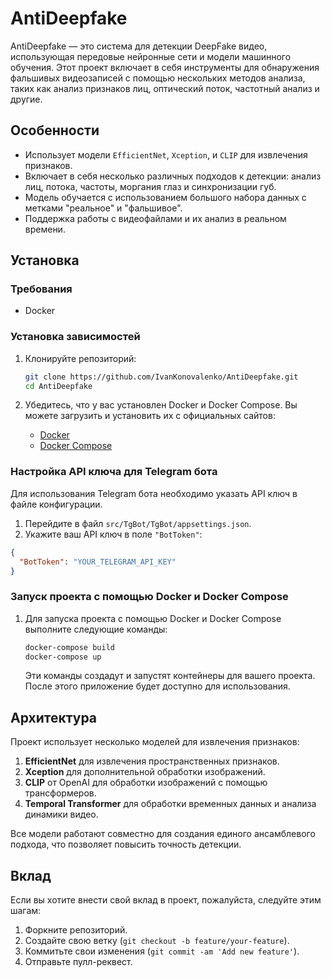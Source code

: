 
# AntiDeepfake

AntiDeepfake — это система для детекции DeepFake видео, использующая передовые нейронные сети и модели машинного обучения. Этот проект включает в себя инструменты для обнаружения фальшивых видеозаписей с помощью нескольких методов анализа, таких как анализ признаков лиц, оптический поток, частотный анализ и другие.

## Особенности

- Использует модели `EfficientNet`, `Xception`, и `CLIP` для извлечения признаков.
- Включает в себя несколько различных подходов к детекции: анализ лиц, потока, частоты, моргания глаз и синхронизации губ.
- Модель обучается с использованием большого набора данных с метками "реальное" и "фальшивое".
- Поддержка работы с видеофайлами и их анализ в реальном времени.

## Установка

### Требования

- Docker

### Установка зависимостей

1. Клонируйте репозиторий:

   ```bash
   git clone https://github.com/IvanKonovalenko/AntiDeepfake.git
   cd AntiDeepfake
   ```

2. Убедитесь, что у вас установлен Docker и Docker Compose. Вы можете загрузить и установить их с официальных сайтов:
   - [Docker](https://www.docker.com/get-started)
   - [Docker Compose](https://docs.docker.com/compose/install/)

### Настройка API ключа для Telegram бота

Для использования Telegram бота необходимо указать API ключ в файле конфигурации.

1. Перейдите в файл `src/TgBot/TgBot/appsettings.json`.
2. Укажите ваш API ключ в поле `"BotToken"`:

```json
{
  "BotToken": "YOUR_TELEGRAM_API_KEY"
}
```

### Запуск проекта с помощью Docker и Docker Compose

1. Для запуска проекта с помощью Docker и Docker Compose выполните следующие команды:

   ```bash
   docker-compose build
   docker-compose up
   ```

   Эти команды создадут и запустят контейнеры для вашего проекта. После этого приложение будет доступно для использования.

## Архитектура

Проект использует несколько моделей для извлечения признаков:

1. **EfficientNet** для извлечения пространственных признаков.
2. **Xception** для дополнительной обработки изображений.
3. **CLIP** от OpenAI для обработки изображений с помощью трансформеров.
4. **Temporal Transformer** для обработки временных данных и анализа динамики видео.

Все модели работают совместно для создания единого ансамблевого подхода, что позволяет повысить точность детекции.

## Вклад

Если вы хотите внести свой вклад в проект, пожалуйста, следуйте этим шагам:

1. Форкните репозиторий.
2. Создайте свою ветку (`git checkout -b feature/your-feature`).
3. Коммитьте свои изменения (`git commit -am 'Add new feature'`).
4. Отправьте пулл-реквест.


